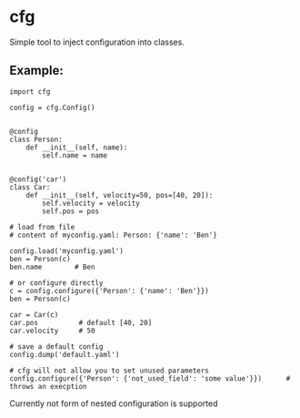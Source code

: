 # cfg

Simple tool to inject configuration into classes.

## Example:

```
import cfg

config = cfg.Config()


@config
class Person:
    def __init__(self, name):
        self.name = name


@config('car')
class Car:
    def __init__(self, velocity=50, pos=[40, 20]):
        self.velocity = velocity
        self.pos = pos

# load from file
# content of myconfig.yaml: Person: {'name': 'Ben'}

config.load('myconfig.yaml')
ben = Person(c)
ben.name        # Ben

# or configure directly
c = config.configure({'Person': {'name': 'Ben'}})
ben = Person(c)

car = Car(c)
car.pos          # default [40, 20]
car.velocity     # 50

# save a default config
config.dump('default.yaml')

# cfg will not allow you to set unused parameters
config.configure({'Person': {'not_used_field': 'some value'}})      # throws an execption

```

Currently not form of nested configuration is supported
